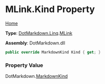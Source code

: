 # MLink\.Kind Property

[Home](../../../../README.md)

**Type**: [DotMarkdown.Linq](../../README.md)\.[MLink](../README.md)

**Assembly**: DotMarkdown\.dll

```csharp
public override MarkdownKind Kind { get; }
```

### Property Value

DotMarkdown\.[MarkdownKind](../../../MarkdownKind/README.md)

